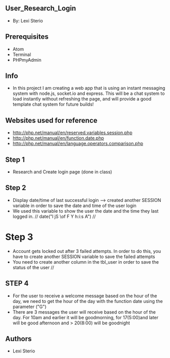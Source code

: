 ## User_Research_Login
- By: Lexi Sterio

## Prerequisites
- Atom
- Terminal
- PHPmyAdmin

## Info
- In this project I am creating a web app that is using an instant messaging system with node.js, socket.io and express. This will be a chat system to load instantly without refreshing the page, and will provide a good template chat system for future builds!

## Websites used for reference
- http://php.net/manual/en/reserved.variables.session.php
- http://php.net/manual/en/function.date.php
- http://php.net/manual/en/language.operators.comparison.php

## Step 1
- Research and Create login page (done in class)

## Step 2
- Display date/time of last successful login --> created another SESSION variable in order to save the date and time of the user login
- We used this variable to show the user the date and the time they last logged in. // date("l jS \of F Y h:i:s A") //

# Step 3
- Account gets locked out after 3 failed attempts. In order to do this, you have to create another SESSION variable to save the failed attempts
- You need to create another column in the tbl_user in order to save the status of the user //

## STEP 4
- For the user to receive a welcome message based on the hour of the day, we need to get the hour of the day with the function date using the parameter ("G")
- There are 3 messages the user will receive based on the hour of the day. For 10am and earlier it will be goodmorning, for 17(5:00)and later will be good afternoon and > 20(8:00) will be goodnight

## Authors
- Lexi Sterio
